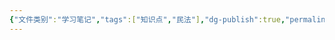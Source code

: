 ```yaml
---
{"文件类别":"学习笔记","tags":["知识点","民法"],"dg-publish":true,"permalink":"/学习笔记studyup/知识点cheese/目的论扩张/","dgPassFrontmatter":true,"created":"2024-10-26T19:33:09.722+08:00","updated":"2024-10-26T19:33:10.037+08:00"}
---
```


